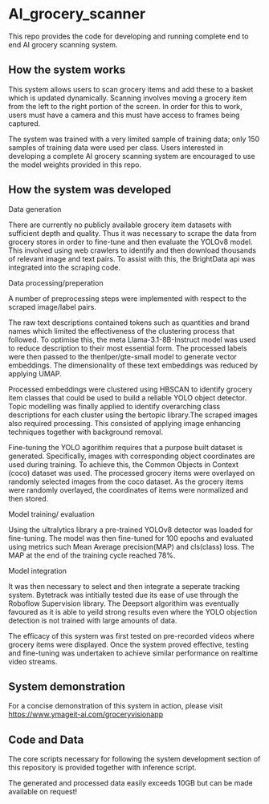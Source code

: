 # AI_grocery_scanner

This repo provides the code for developing and running complete end to end AI grocery scanning system.

## How the system works
This system allows users to scan grocery items and add these to a basket which is updated dynamically. 
Scanning involves moving a grocery item from the left to the right portion of the screen.
In order for this to work, users must have a camera and this must have access to frames being captured.

The system was trained with a very limited sample of training data; only 150 samples of training data were used per class. Users interested
in developing a complete AI grocery scanning system are encouraged to use the model weights provided in this repo.

## How the system was developed

Data generation
   
There are currently no publicly available grocery item datasets with sufficient depth and quality. Thus it was necessary to scrape the data from grocery stores
in order to fine-tune and then evaluate the YOLOv8 model. This involved using web crawlers to identify and then download thousands of relevant image and text pairs. To assist with this, the BrightData api was integrated into the scraping code.  

Data processing/preperation

A number of preprocessing steps were implemented with respect to the scraped image/label pairs. 

The raw text descriptions contained tokens such as quantities and brand names which limited the effectiveness of the clustering process that followed.
To optimise this, the meta Llama-3.1-8B-Instruct model was used to reduce description to their most essential form. The processed labels were then passed to
the thenlper/gte-small model to generate vector embeddings. The dimensionality of these text embeddings was reduced by applying UMAP. 

Processed embeddings were clustered using HBSCAN to identify grocery item classes that could be used to build a reliable YOLO object detector. 
Topic modelling was finally applied to identify overarching class descriptions for each cluster using the bertopic library.The scraped images also required processing.
This consisted of applying image enhancing techniques together with background removal.

Fine-tuning the YOLO agorithim requires that a purpose built dataset is generated. Specifically, images with corresponding object coordinates are used during training.
To achieve this, the Common Objects in Context (coco) dataset was used. The processed grocery items were overlayed on randomly selected images from the coco
dataset. As the grocery items were randomly overlayed, the coordinates of items were normalized and then stored.
   
Model training/ evaluation

Using the ultralytics library a pre-trained YOLOv8 detector was loaded for fine-tuning. The model was then fine-tuned for 100 epochs
and evaluated using metrics such Mean Average precision(MAP) and cls(class) loss. The MAP at the end of the training cycle reached 78%.

Model integration

It was then necessary to select and then integrate a seperate tracking system. Bytetrack was intitially tested due its ease of use through the
Roboflow Supervision library. The Deepsort algorithim was eventually favoured as it is able to yeild strong results even where the YOLO objection detection
is not trained with large amounts of data.

The efficacy of this system was first tested on pre-recorded videos where grocery items were displayed. Once the system proved effective, testing
and fine-tuning was undertaken to achieve similar performance on realtime video streams.

## System demonstration
For a concise demonstration of this system in action, please visit https://www.ymageit-ai.com/groceryvisionapp 

## Code and Data
The core scripts necessary for following the system development section of this repository is provided together with inference script.

The generated and processed data easily exceeds 10GB but can be made available on request!

